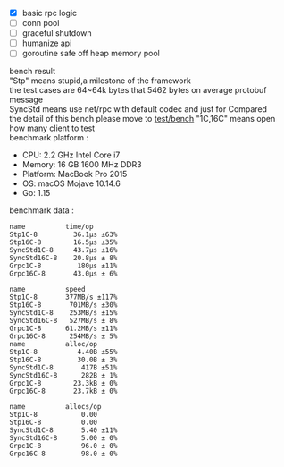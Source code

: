 - [x] basic rpc logic
- [ ] conn pool
- [ ] graceful shutdown
- [ ] humanize api
- [ ] goroutine safe off heap memory pool

bench result  
"Stp" means stupid,a milestone of the framework  
the test cases are 64~64k bytes that 5462 bytes on average protobuf message  
SyncStd means use net/rpc with default codec and just for Compared   
the detail of this bench please move to [test/bench](test/bench)
"1C,16C" means open how many client to test  
benchmark platform :
- CPU: 2.2 GHz Intel Core i7
- Memory: 16 GB 1600 MHz DDR3
- Platform: MacBook Pro 2015
- OS: macOS Mojave 10.14.6
- Go: 1.15


benchmark data :
```
name          time/op
Stp1C-8         36.1µs ±63%
Stp16C-8        16.5µs ±35%
SyncStd1C-8     43.7µs ±16%
SyncStd16C-8    20.8µs ± 8%
Grpc1C-8         180µs ±11%
Grpc16C-8       43.0µs ± 6%

name          speed
Stp1C-8       377MB/s ±117%
Stp16C-8       701MB/s ±30%
SyncStd1C-8    253MB/s ±15%
SyncStd16C-8   527MB/s ± 8%
Grpc1C-8      61.2MB/s ±11%
Grpc16C-8      254MB/s ± 5%
name          alloc/op
Stp1C-8          4.40B ±55%
Stp16C-8         30.0B ± 3%
SyncStd1C-8       417B ±51%
SyncStd16C-8      282B ± 1%
Grpc1C-8        23.3kB ± 0%
Grpc16C-8       23.7kB ± 0%

name          allocs/op
Stp1C-8           0.00     
Stp16C-8          0.00     
SyncStd1C-8       5.40 ±11%
SyncStd16C-8      5.00 ± 0%
Grpc1C-8          96.0 ± 0%
Grpc16C-8         98.0 ± 0%


```
